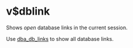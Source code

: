 # v$dblink

Shows *open* database links in the current session.

Use [dba_db_links](https://github.com/ReneNyffenegger/oracle-patterns/blob/master/Installed/data-dictionary/db_links/show.sql)
to show all database links.
